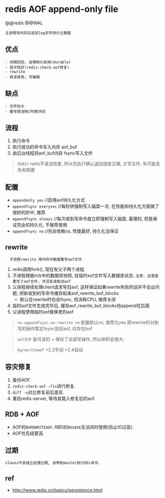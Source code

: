 # redis AOF append-only file  

@@redis @@WAL

    主进程写内存后追加log文件持久化数据

## 优点

    - 间隔较短, 足够耐久耐用(durable)  
    - 容灾性好(redis-check-aof修复)  
    - rewrite  
    - 易读易用, 可编辑  

## 缺点

    - 文件较大  
    - 重写很消耗CPU和内存

## 流程

1. 执行命令
2. 执行成功的命令写入内存 aof_buf
3. 由后台线程将aof_buf内存 fsync写入文件

> `先执行` redis不语法检查, 所以先执行确认返回值是正确, 才写文件; 有可能丢失和阻塞

## 配置

- `appendonly yes`          //启用aof持久化方式  
- `appendfsync everysec`    //每秒钟强制写入磁盘一次, 在性能和持久化方面做了很好的折中, 推荐  
- `appendfsync always`      //每次收到写命令就立即强制写入磁盘, 最慢的, 但是保证完全的持久化, 不推荐使用  
- `appendfsync no`          //完全依赖os, 性能最好, 持久化没保证  

## rewrite

      子进程rewrite 用内存中数据重写aof文件

1. redis调用fork(), 现在有父子两个进程.  
2. 子进程根据`内存`中的数据库快照, 往临时aof文件写入数据库状态. `注意: 这里是重写了aof文件, 并没有读取旧aof`  
3. 父进程继续处理client请求写旧aof, 这样保证如果rewrite失败的话并不会出问题; 把新收到的写命令缓存起来aof_rewrite_buf_blocks
   - 默认在rewrite时也会fsync, 但消耗CPU, 推荐关闭
4. 临时aof文件生成完毕后, 缓存aof_rewrite_buf_blocks也append在后面
5. 父进程使用临时aof替换老的aof

> `no-appendfsync-on-rewrite no` 配置默认no, 推荐为yes 即rewrite时对新写的操作暂定fsync到旧aof, 仅存在buf
  
> `aof文件` 是可读的 + 保存了全部写操作, 所以体积会很大;

> `bgrewriteaof` >2.2手动 >2.4自动

## 容灾修复

1. 备份AOF.
2. `redis-check-aof –fix`进行修复.
3. `diff -u`对比修复前后差异.
4. 重启redis-server, 等待其载入修复后的aof.

## RDB + AOF  

- AOF的`BGREWRITEAOF`, RBD的`BGSAVE`无法同时使用(防止IO过高).
- AOF优先级更高.

## 过期

    slaves不会独立处理过期, 会等到master执行DEL命令.

## ref

- <http://www.redis.cn/topics/persistence.html>
